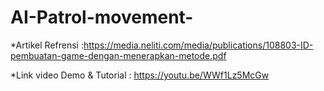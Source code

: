 # AI-Patrol-movement-

*Artikel Refrensi :https://media.neliti.com/media/publications/108803-ID-pembuatan-game-dengan-menerapkan-metode.pdf


*Link video Demo & Tutorial : https://youtu.be/WWf1Lz5McGw
